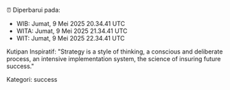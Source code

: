 ⏰ Diperbarui pada:
- WIB: Jumat, 9 Mei 2025 20.34.41 UTC
- WITA: Jumat, 9 Mei 2025 21.34.41 UTC
- WIT: Jumat, 9 Mei 2025 22.34.41 UTC

Kutipan Inspiratif:
"Strategy is a style of thinking, a conscious and deliberate process, an intensive implementation system, the science of insuring future success."


Kategori: success

